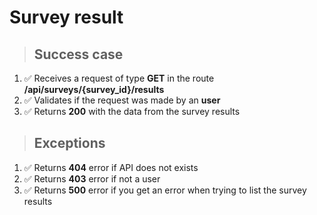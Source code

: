 # Survey result

> ## Success case

1. ✅ Receives a request of type **GET** in the route **/api/surveys/{survey_id}/results**
2. ✅ Validates if the request was made by an **user**
3. ✅ Returns **200** with the data from the survey results

> ## Exceptions

1. ✅ Returns **404** error if API does not exists
2. ✅ Returns **403** error if not a user
3. ✅ Returns **500** error if you get an error when trying to list the survey results